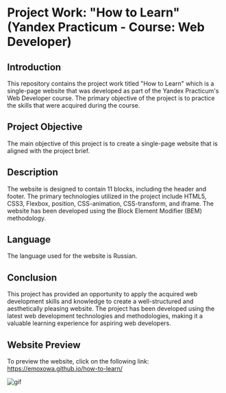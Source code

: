 # Project Work: "How to Learn" (Yandex Practicum - Course: Web Developer)

## Introduction
This repository contains the project work titled "How to Learn" which is a single-page website that was developed as part of the Yandex Practicum's Web Developer course. The primary objective of the project is to practice the skills that were acquired during the course.

## Project Objective
The main objective of this project is to create a single-page website that is aligned with the project brief.

## Description
The website is designed to contain 11 blocks, including the header and footer. The primary technologies utilized in the project include HTML5, CSS3, Flexbox, position, CSS-animation, CSS-transform, and iframe. The website has been developed using the Block Element Modifier (BEM) methodology.

## Language
The language used for the website is Russian.

## Conclusion
This project has provided an opportunity to apply the acquired web development skills and knowledge to create a well-structured and aesthetically pleasing website. The project has been developed using the latest web development technologies and methodologies, making it a valuable learning experience for aspiring web developers.

## Website Preview
To preview the website, click on the following link: https://emoxowa.github.io/how-to-learn/

![gif](https://github.com/emoxowa/how-to-learn/blob/main/gif.gif)


